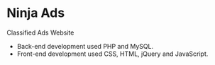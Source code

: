 # Ninja Ads
Classified Ads Website
- Back-end development used PHP and MySQL. 
- Front-end development used CSS, HTML, jQuery and JavaScript. 
